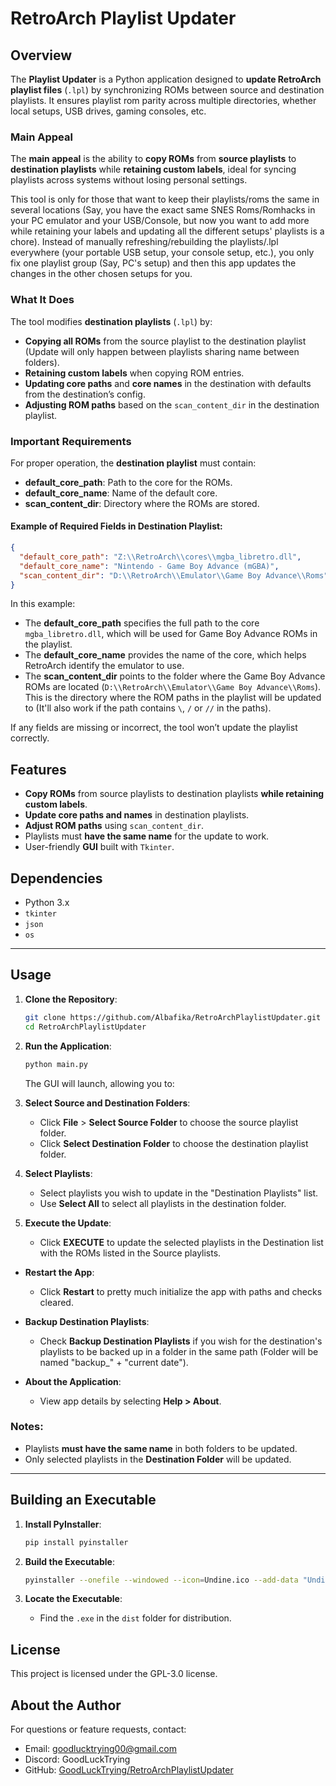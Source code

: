 # RetroArch Playlist Updater

## Overview

The **Playlist Updater** is a Python application designed to **update RetroArch playlist files** (`.lpl`) by synchronizing ROMs between source and destination playlists. It ensures playlist rom parity across multiple directories, whether local setups, USB drives, gaming consoles, etc.

### Main Appeal

The **main appeal** is the ability to **copy ROMs** from **source playlists** to **destination playlists** while **retaining custom labels**, ideal for syncing playlists across systems without losing personal settings.

This tool is only for those that want to keep their playlists/roms the same in several locations (Say, you have the exact same SNES Roms/Romhacks in your PC emulator and your USB/Console, but now you want to add more while retaining your labels and updating all the different setups' playlists is a chore). Instead of manually refreshing/rebuilding the playlists/.lpl everywhere (your portable USB setup, your console setup, etc.), you only fix one playlist group (Say, PC's setup) and then this app updates the changes in the other chosen setups for you.

### What It Does

The tool modifies **destination playlists** (`.lpl`) by:

- **Copying all ROMs** from the source playlist to the destination playlist (Update will only happen between playlists sharing name between folders).
- **Retaining custom labels** when copying ROM entries.
- **Updating core paths** and **core names** in the destination with defaults from the destination’s config.
- **Adjusting ROM paths** based on the `scan_content_dir` in the destination playlist.

### Important Requirements

For proper operation, the **destination playlist** must contain:

- **default_core_path**: Path to the core for the ROMs.
- **default_core_name**: Name of the default core.
- **scan_content_dir**: Directory where the ROMs are stored.

#### Example of Required Fields in Destination Playlist:

```json
{
  "default_core_path": "Z:\\RetroArch\\cores\\mgba_libretro.dll",
  "default_core_name": "Nintendo - Game Boy Advance (mGBA)",
  "scan_content_dir": "D:\\RetroArch\\Emulator\\Game Boy Advance\\Roms"
}
```
In this example:

- The **default_core_path** specifies the full path to the core `mgba_libretro.dll`, which will be used for Game Boy Advance ROMs in the playlist.
- The **default_core_name** provides the name of the core, which helps RetroArch identify the emulator to use.
- The **scan_content_dir** points to the folder where the Game Boy Advance ROMs are located (`D:\\RetroArch\\Emulator\\Game Boy Advance\\Roms`). This is the directory where the ROM paths in the playlist will be updated to (It'll also work if the path contains `\`, `/` or `//` in the paths).

If any fields are missing or incorrect, the tool won’t update the playlist correctly.

## Features

- **Copy ROMs** from source playlists to destination playlists **while retaining custom labels**.
- **Update core paths and names** in destination playlists.
- **Adjust ROM paths** using `scan_content_dir`.
- Playlists must **have the same name** for the update to work.
- User-friendly **GUI** built with `Tkinter`.

## Dependencies

- Python 3.x
- `tkinter`
- `json`
- `os`

---

## Usage

1. **Clone the Repository**:

    ```bash
    git clone https://github.com/Albafika/RetroArchPlaylistUpdater.git
    cd RetroArchPlaylistUpdater
    ```

2. **Run the Application**:

    ```bash
    python main.py
    ```

    The GUI will launch, allowing you to:

3. **Select Source and Destination Folders**:
    - Click **File** > **Select Source Folder** to choose the source playlist folder.
    - Click **Select Destination Folder** to choose the destination playlist folder.

4. **Select Playlists**:
    - Select playlists you wish to update in the "Destination Playlists" list.
    - Use **Select All** to select all playlists in the destination folder.

5. **Execute the Update**:
    - Click **EXECUTE** to update the selected playlists in the Destination list with the ROMs listed in the Source playlists.

* **Restart the App**:
    - Click **Restart** to pretty much initialize the app with paths and checks cleared.

* **Backup Destination Playlists**:
    - Check  **Backup Destination Playlists** if you wish for the destination's playlists to be backed up in a folder in the same path (Folder will be named "backup_" + "current date").

 * **About the Application**:
    - View app details by selecting **Help > About**.

### Notes:
- Playlists **must have the same name** in both folders to be updated.
- Only selected playlists in the **Destination Folder** will be updated.

---

## Building an Executable

1. **Install PyInstaller**:

    ```bash
    pip install pyinstaller
    ```

2. **Build the Executable**:

    ```bash
    pyinstaller --onefile --windowed --icon=Undine.ico --add-data "Undine.ico;." --name RetroArchPlaylistUpdater main.py
    ```

3. **Locate the Executable**:
    - Find the `.exe` in the `dist` folder for distribution.

## License

This project is licensed under the GPL-3.0 license.

## About the Author

For questions or feature requests, contact:

- Email: goodlucktrying00@gmail.com
- Discord: GoodLuckTrying
- GitHub: [GoodLuckTrying/RetroArchPlaylistUpdater](https://github.com/GoodLuckTrying/RetroArchPlaylistUpdater)
